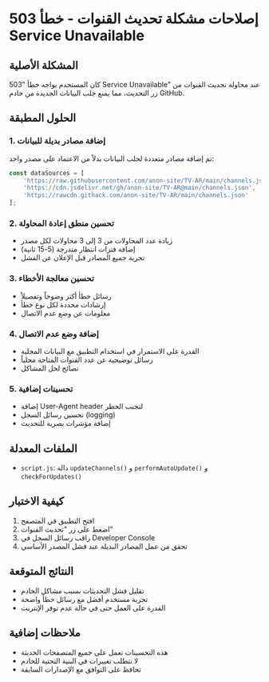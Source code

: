 # إصلاحات مشكلة تحديث القنوات - خطأ 503 Service Unavailable

## المشكلة الأصلية
كان المستخدم يواجه خطأ "503 Service Unavailable" عند محاولة تحديث القنوات من زر التحديث، مما يمنع جلب البيانات الجديدة من خادم GitHub.

## الحلول المطبقة

### 1. إضافة مصادر بديلة للبيانات
تم إضافة مصادر متعددة لجلب البيانات بدلاً من الاعتماد على مصدر واحد:

```javascript
const dataSources = [
    'https://raw.githubusercontent.com/anon-site/TV-AR/main/channels.json',
    'https://cdn.jsdelivr.net/gh/anon-site/TV-AR@main/channels.json',
    'https://rawcdn.githack.com/anon-site/TV-AR/main/channels.json'
];
```

### 2. تحسين منطق إعادة المحاولة
- زيادة عدد المحاولات من 3 إلى 3 محاولات لكل مصدر
- إضافة فترات انتظار متدرجة (5-15 ثانية)
- تجربة جميع المصادر قبل الإعلان عن الفشل

### 3. تحسين معالجة الأخطاء
- رسائل خطأ أكثر وضوحاً وتفصيلاً
- إرشادات محددة لكل نوع خطأ
- معلومات عن وضع عدم الاتصال

### 4. إضافة وضع عدم الاتصال
- القدرة على الاستمرار في استخدام التطبيق مع البيانات المحلية
- رسائل توضيحية عن عدد القنوات المتاحة محلياً
- نصائح لحل المشاكل

### 5. تحسينات إضافية
- إضافة User-Agent header لتجنب الحظر
- تحسين رسائل السجل (logging)
- إضافة مؤشرات بصرية للتحديث

## الملفات المعدلة
- `script.js`: دالة `updateChannels()` و `performAutoUpdate()` و `checkForUpdates()`

## كيفية الاختبار
1. افتح التطبيق في المتصفح
2. اضغط على زر "تحديث القنوات"
3. راقب رسائل السجل في Developer Console
4. تحقق من عمل المصادر البديلة عند فشل المصدر الأساسي

## النتائج المتوقعة
- تقليل فشل التحديثات بسبب مشاكل الخادم
- تجربة مستخدم أفضل مع رسائل خطأ واضحة
- القدرة على العمل حتى في حالة عدم توفر الإنترنت

## ملاحظات إضافية
- هذه التحسينات تعمل على جميع المتصفحات الحديثة
- لا تتطلب تغييرات في البنية التحتية للخادم
- تحافظ على التوافق مع الإصدارات السابقة
